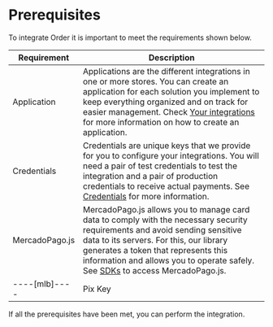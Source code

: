 # Prerequisites

To integrate Order it is important to meet the requirements shown below.

| Requirement | Description |
| --- | --- |
| Application | Applications are the different integrations in one or more stores. You can create an application for each solution you implement to keep everything organized and on track for easier management. Check [Your integrations](/developers/en/docs/order/additional-content/your-integrations/introduction) for more information on how to create an application. |
| Credentials | Credentials are unique keys that we provide for you to configure your integrations. You will need a pair of test credentials to test the integration and a pair of production credentials to receive actual payments. See [Credentials](/developers/en/docs/order/additional-content/your-integrations/credentials) for more information. |
| MercadoPago.js | MercadoPago.js allows you to manage card data to comply with the necessary security requirements and avoid sending sensitive data to its servers. For this, our library generates a token that represents this information and allows you to operate safely. See [SDKs](/developers/en/docs/sdks-library/client-side/mp-js-v2) to access MercadoPago.js. |
----[mlb]---- | Pix Key | If you want to offer payments via Pix, you must have your keys registered. If you haven't already, [click here](https://www.youtube.com/watch?v=60tApKYVnkA) for more information on how to register them. | ------------

If all the prerequisites have been met, you can perform the integration.